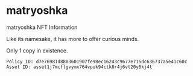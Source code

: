 # matryoshka
matryoshka NFT Information

Like its namesake, it has more to offer curious minds.

Only 1 copy in existence.

`Policy ID: d7e76981d8803601907fe98ec16243c9677e715dc636737a5e41c60c`
`Asset ID: asset1j7mcflgvymx764vpuk94ctk8r4j6vt20y6kj4t`
